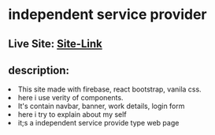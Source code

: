 # independent service provider

## Live Site: [Site-Link](https://independent-service-prov-23191.web.app/)

## description:
<li>This site made with firebase, react bootstrap, vanila css.</li> 
<li>here i use verity of components.</li>
<li>It's contain navbar, banner, work details, login form </li>
<li>here i try to explain about my self</li>
<li>it;s a independent service provide type web page</li>